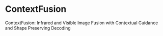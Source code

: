 # ContextFusion
ContextFusion: Infrared and Visible Image Fusion with Contextual Guidance and Shape Preserving Decoding
